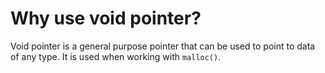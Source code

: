 # Why use void pointer?

Void pointer is a general purpose pointer that can be used to point to data of any type. It is used when working with `malloc()`.&#x20;
